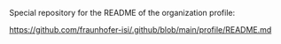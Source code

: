 Special repository for the README of the organization profile:

https://github.com/fraunhofer-isi/.github/blob/main/profile/README.md
